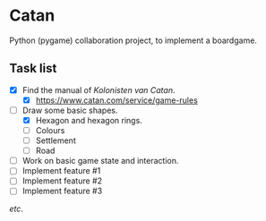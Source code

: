 # Catan
Python (pygame) collaboration project, to implement a boardgame.

## Task list
- [x] Find the manual of _Kolonisten van Catan_.
    - [x] https://www.catan.com/service/game-rules
- [ ] Draw some basic shapes.
    - [x] Hexagon and hexagon rings.
    - [ ] Colours
    - [ ] Settlement
    - [ ] Road
- [ ] Work on basic game state and interaction.
- [ ] Implement feature #1
- [ ] Implement feature #2
- [ ] Implement feature #3

_etc_.

